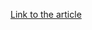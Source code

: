 [Link to the article](https://cybersecuritynews.com/threat-actors-stealing-users-browser-fingerprints/)
